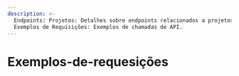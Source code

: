 ```yaml
---
description: >-
  Endpoints: Projetos: Detalhes sobre endpoints relacionados a projetos.
  Exemplos de Requisições: Exemplos de chamadas de API.
---
```


# Exemplos-de-requesições

